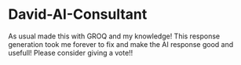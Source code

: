 # David-AI-Consultant
As usual made this with GROQ and my knowledge! This response generation took me forever to fix and make the AI response good and usefull! Please consider giving a vote!!
